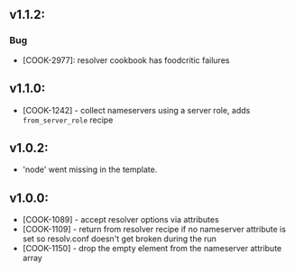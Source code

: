 ## v1.1.2:

### Bug

- [COOK-2977]: resolver cookbook has foodcritic failures

## v1.1.0:

* [COOK-1242] - collect nameservers using a server role, adds
  `from_server_role` recipe

## v1.0.2:

* 'node' went missing in the template.

## v1.0.0:

* [COOK-1089] - accept resolver options via attributes
* [COOK-1109] - return from resolver recipe if no nameserver attribute
  is set so resolv.conf doesn't get broken during the run
* [COOK-1150] - drop the empty element from the nameserver attribute array
